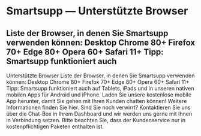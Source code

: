 # Smartsupp — Unterstützte Browser
## Liste der Browser, in denen Sie Smartsupp verwenden können: Desktop Chrome 80+ Firefox 70+ Edge 80+ Opera 60+ Safari 11+ Tipp: Smartsupp funktioniert auch 
Unterstützte Browser 
Liste der Browser, in denen Sie Smartsupp verwenden können:
Desktop
Chrome 80+ Firefox 70+ Edge 80+ Opera 60+ Safari 11+ 
Tipp: Smartsupp funktioniert auch auf Tablets, iPads und in unseren nativen mobilen Apps für Android und iPhone. Laden Sie unsere kostenlose mobile App herunter, damit Sie gehen mit Ihren Kunden chatten können! Weitere Informationen finden Sie hier.
Sind Sie noch verwirrt? Kontaktieren Sie uns über die Chat-Box in Ihrem Dashboard und wir werden uns gerne mit Ihnen in Verbindung setzen. Bitte beachten Sie, dass der Kundenservice nur in kostenpflichtigen Paketen enthalten ist.


